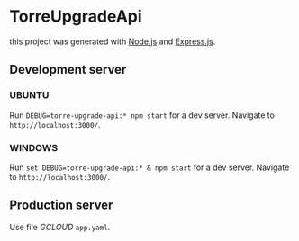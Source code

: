 # TorreUpgradeApi

this project was generated with [Node.js](https://nodejs.org/) and [Express.js](https://expressjs.com/).

## Development server

### UBUNTU

Run `DEBUG=torre-upgrade-api:* npm start` for a dev server. Navigate to `http://localhost:3000/`.

### WINDOWS
Run `set DEBUG=torre-upgrade-api:* & npm start` for a dev server. Navigate to `http://localhost:3000/`.

## Production server

Use file *GCLOUD* `app.yaml`.